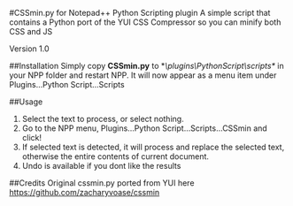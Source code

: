 #CSSmin.py for Notepad++ Python Scripting plugin
A simple script that contains a Python port of the YUI CSS Compressor so you can minify both CSS and JS

Version 1.0

##Installation
Simply copy **CSSmin.py** to **\plugins\PythonScript\scripts\** in your NPP folder and restart NPP. It will now appear as a menu item under Plugins...Python Script...Scripts

##Usage
1. Select the text to process, or select nothing.
2. Go to the NPP menu, Plugins...Python Script...Scripts...CSSmin and click!
3. If selected text is detected, it will process and replace the selected text, otherwise the entire contents of current document.
4. Undo is available if you dont like the results

##Credits
Original cssmin.py ported from YUI here https://github.com/zacharyvoase/cssmin 
